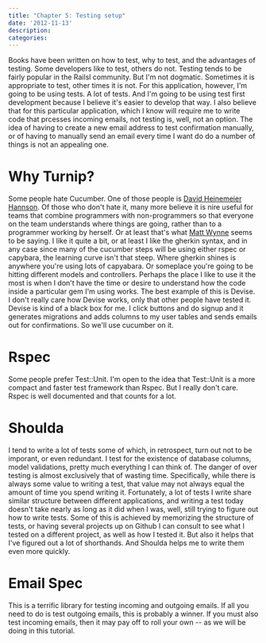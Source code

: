 ```yaml
---
title: "Chapter 5: Testing setup"
date: '2012-11-13'
description:
categories:
---
```


Books have been written on how to test, why to test, and the advantages of testing.  Some developers like to test, others do not.  Testing tends to be fairly popular in the Railsl community.  But I'm not dogmatic.  Sometimes it is appropriate to test, other times it is not.  For this application, however, I'm going to be using tests.  A lot of tests.  And I'm going to be using test first development because I believe it's easier to develop that way.  I also believe that for this particular application, which I know will require me to write code that prcesses incoming emails, not testing is, well, not an option.  The idea of having to create a new email address to test confirmation manually, or of having to manually send an email every time I want do do a number of things is not an appealing one.  

Why Turnip?
==========

Some people hate Cucumber.  One of those people is [David Heinemeier Hannson](http://37signals.com/svn/posts/3159-testing-like-the-tsa). Of those who don't hate it, many more believe it is nire useful for teams that combine programmers with non-programmers so that everyone on the team understands where things are going, rather than to a programmer working by herself.  Or at least that's what [Matt Wynne](http://blog.mattwynne.net/2012/11/02/is-cucumber-just-a-scam/) seems to be saying.  I like it quite a bit, or at least I like the gherkin syntax, and in any case since many of the cucumber steps will be using either rspec or capybara, the learning curve isn't that steep.  Where gherkin shines is anywhere you're using lots of capyabara.  Or someplace you're going to be hitting different models and controllers.  Perhaps the place I like to use it the most is when I don't have the time or desire to understand how the code inside a particular gem I'm using works.  The best example of this is Devise.  I don't really care how Devise works, only that other people have tested it.  Devise is kind of a black box for me.  I click buttons and do signup and it generates migrations and adds columns to my user tables and sends emails out for confirmations.  So we'll use cucumber on it.

Rspec
=====
Some people prefer Test::Unit.  I'm open to the idea that Test::Unit is a more compact and faster test framework than Rspec.  But I really don't care.  Rspec is well documented and that counts for a lot.

Shoulda
=======
I tend to write a lot of tests some of which, in retrospect, turn out not to be imporant, or even redundant.  I test for the existence of database columns, model validations, pretty much everything I can think of.  The danger of over testing is almost exclusively that of wasting time.  Specifically, while there is always some value to writing a test, that value may not always equal the amount of time you spend writing it.  Fortunately, a lot of tests I write share similar structure between different applications, and writing a test today doesn't take nearly as long as it did when I was, well, still trying to figure out how to write tests.  Some of this is achieved by memorizing the structure of tests, or having several projects up on Github I can consult to see what I tested on a different project, as well as how I tested it.  But also it helps that I've figured out a lot of shorthands.  And Shoulda helps me to write them even more quickly. 

Email Spec
==========
This is a terrific library for testing incoming and outgoing emails.  If all you need to do is test outgoing emails, this is probably a winner.  If you must also test incoming emails, then it may pay off to roll your own -- as we will be doing in this tutorial.



